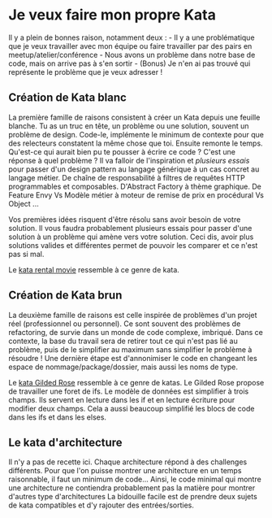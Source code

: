# Je veux faire mon propre Kata

Il y a plein de bonnes raison, notamment deux :
	- Il y a une problématique que je veux travailler avec mon équipe ou faire travailler par des pairs en meetup/atelier/conférence
	- Nous avons un problème dans notre base de code, mais on arrive pas à s'en sortir
	- (Bonus) Je n'en ai pas trouvé qui représente le problème que je veux adresser !

## Création de Kata blanc
La première famille de raisons consistent à créer un Kata depuis une feuille blanche.
Tu as un truc en tête, un problème ou une solution, souvent un problème de design.
Code-le, implémente le minimum de contexte pour que des relecteurs constatent la même chose que toi.
Ensuite remonte le temps.<br/>
Qu'est-ce qui aurait bien pu te pousser à écrire ce code ?
C'est une réponse à quel problème ?
Il va falloir de l'inspiration et *plusieurs essais* pour passer d'un design pattern au langage générique à un cas concret au langage métier.
De chaîne de responsabilité à filtres de requêtes HTTP programmables et composables.
D'Abstract Factory à thème graphique.
De Feature Envy Vs Modèle métier à moteur de remise de prix en procédural Vs Object ...

Vos premières idées risquent d'être résolu sans avoir besoin de votre solution.
Il vous faudra probablement plusieurs essais pour passer d'une solution à un problème qui amène vers votre solution.
Ceci dis, avoir plus solutions valides et différentes permet de pouvoir les comparer et ce n'est pas si mal.

Le [kata rental movie](https://codingdojo.org/kata/movie-rental/) ressemble à ce genre de kata.

## Création de Kata brun

La deuxième famille de raisons est celle inspirée de problèmes d'un projet réel (professionnel ou personnel).
Ce sont souvent des problèmes de refactoring, de survie dans un monde de code complexe, imbriqué.
Dans ce contexte, la base du travail sera de retirer tout ce qui n'est pas lié au problème, puis de le simplifier au maximum sans simplifier le problème à résoudre !
Une dernière étape est d'annonimiser le code en changeant les espace de nommage/package/dossier, mais aussi les noms de type.

Le [kata Gilded Rose](https://codingdojo.org/kata/gilded-rose/) ressemble à ce genre de katas.
Le Gilded Rose propose de travailler une foret de ifs.
Le modèle de données est simplifier à trois champs.
Ils servent en lecture dans les if et en lecture écriture pour modifier deux champs.
Cela a aussi beaucoup simplifié les blocs de code dans les ifs et dans les elses.

## Le kata d'architecture

Il n'y a pas de recette ici.
Chaque architecture répond à des challenges différents.
Pour que l'on puisse montrer une architecture en un temps raisonnable, il faut un minimum de code...
Ainsi, le code minimal qui montre une architecture ne contiendra probablement pas la matière pour montrer d'autres type d'architectures 
La bidouille facile est de prendre deux sujets de kata compatibles et d'y rajouter des entrées/sorties.
